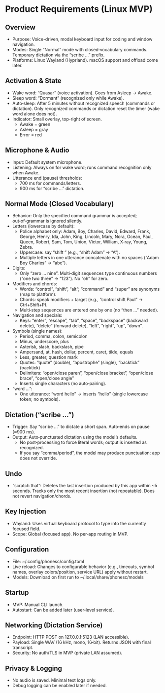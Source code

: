# Product Requirements (Linux MVP)

## Overview
- Purpose: Voice-driven, modal keyboard input for coding and window navigation.
- Modes: Single “Normal” mode with closed‑vocabulary commands. Temporary dictation via the “scribe …” prefix.
- Platforms: Linux Wayland (Hyprland). macOS support and offload come later.

## Activation & State
- Wake word: “Quasar” (voice activation). Goes from Asleep → Awake.
- Sleep word: “Dormant” (recognized only while Awake).
- Auto‑sleep: After 5 minutes without recognized speech (commands or dictation). Only recognized commands or dictation reset the timer (wake word alone does not).
- Indicator: Small overlay, top-right of screen.
  - Awake = green
  - Asleep = gray
  - Error = red

## Microphone & Audio
- Input: Default system microphone.
- Listening: Always on for wake word; runs command recognition only when Awake.
- Utterance end (pause) thresholds:
  - 700 ms for commands/letters.
  - 900 ms for “scribe …” dictation.

## Normal Mode (Closed Vocabulary)
- Behavior: Only the specified command grammar is accepted; out‑of‑grammar is ignored silently.
- Letters (lowercase by default):
  - Police alphabet only: Adam, Boy, Charles, David, Edward, Frank, George, Henry, Ida, John, King, Lincoln, Mary, Nora, Ocean, Paul, Queen, Robert, Sam, Tom, Union, Victor, William, X‑ray, Young, Zebra.
  - Uppercase: say “shift <police-letter>” (e.g., “shift Adam” → “A”).
  - Multiple letters in one utterance concatenate with no spaces (“Adam Boy Charles” → “abc”).
- Digits:
  - Only “zero … nine”. Multi‑digit sequences type continuous numbers (“one two three” → “123”). No “oh” for zero.
- Modifiers and chords:
  - Words: “control”, “shift”, “alt”; “command” and “super” are synonyms (map to platform).
  - Chords: speak modifiers + target (e.g., “control shift Paul” → Ctrl+Shift+P).
  - Multi‑step sequences are entered one by one (no “then …” needed).
- Navigation and specials:
  - Keys: “enter”, “escape”, “tab”, “space”, “backspace” (backward delete), “delete” (forward delete), “left”, “right”, “up”, “down”.
- Symbols (single names):
  - Period, comma, colon, semicolon
  - Minus, underscore, plus
  - Asterisk, slash, backslash, pipe
  - Ampersand, at, hash, dollar, percent, caret, tilde, equals
  - Less, greater, question mark
  - Quotes: “quote” (double), “apostrophe” (single), “backtick” (backtick)
  - Delimiters: “open/close paren”, “open/close bracket”, “open/close brace”, “open/close angle”
  - Inserts single characters (no auto‑pairing).
- “word …”:
  - One utterance: “word hello” → inserts “hello” (single lowercase token; no symbols).

## Dictation (“scribe …”)
- Trigger: Say “scribe …” to dictate a short span. Auto‑ends on pause (≈900 ms).
- Output: Auto‑punctuated dictation using the model’s defaults.
  - No post‑processing to force literal words; output is inserted as recognized.
  - If you say “comma/period”, the model may produce punctuation; app does not override.

## Undo
- “scratch that”: Deletes the last insertion produced by this app within ~5 seconds. Tracks only the most recent insertion (not repeatable). Does not revert navigation/chords.

## Key Injection
- Wayland: Uses virtual keyboard protocol to type into the currently focused field.
- Scope: Global (focused app). No per‑app routing in MVP.

## Configuration
- File: ~/.config/phonesc/config.toml
- Live reload: Changes to configurable behavior (e.g., timeouts, symbol names, overlay colors/position, service URL) apply without restart.
- Models: Download on first run to ~/.local/share/phonesc/models

## Startup
- MVP: Manual CLI launch.
- Autostart: Can be added later (user‑level service).

## Networking (Dictation Service)
- Endpoint: HTTP POST on 127.0.0.1:5123 (LAN accessible).
- Payload: Single WAV (16 kHz, mono, 16‑bit). Returns JSON with final transcript.
- Security: No auth/TLS in MVP (private LAN assumed).

## Privacy & Logging
- No audio is saved. Minimal text logs only.
- Debug logging can be enabled later if needed.
